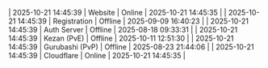 | 2025-10-21 14:45:39 | Website | Online | 2025-10-21 14:45:35 |
| 2025-10-21 14:45:39 | Registration | Offline | 2025-09-09 16:40:23 |
| 2025-10-21 14:45:39 | Auth Server | Offline | 2025-08-18 09:33:31 |
| 2025-10-21 14:45:39 | Kezan (PvE) | Offline | 2025-10-11 12:51:30 |
| 2025-10-21 14:45:39 | Gurubashi (PvP) | Offline | 2025-08-23 21:44:06 |
| 2025-10-21 14:45:39 | Cloudflare | Online | 2025-10-21 14:45:35 |
